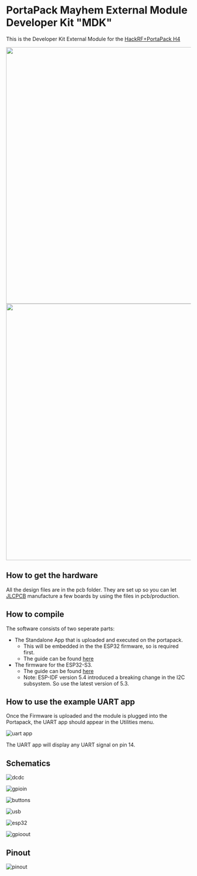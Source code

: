 # PortaPack Mayhem External Module Developer Kit "MDK"
This is the Developer Kit External Module for the [HackRF+PortaPack H4](https://github.com/portapack-mayhem/mayhem-firmware)

<img src="./docs/mdk.jpg" width="700">

<img src="./docs/pcb.jpg" width="700">


## How to get the hardware
All the design files are in the pcb folder. They are set up so you can let [JLCPCB](https://jlcpcb.com/) manufacture a few boards by using the files in pcb/production.


## How to compile
The software consists of two seperate parts:
- The Standalone App that is uploaded and executed on the portapack.
  - This will be embedded in the the ESP32 firmware, so is required first.
  - The guide can be found [here](src/uart/Readme.md)
- The firmware for the ESP32-S3.
  - The guide can be found [here](src/portapack-external-module/README.md) 
  - Note: ESP-IDF version 5.4 introduced a breaking change in the I2C subsystem. So use the latest version of 5.3.

## How to use the example UART app
Once the Firmware is uploaded and the module is plugged into the Portapack, the UART app should appear in the Utilities menu.

![uart app](./docs/uart.png)

The UART app will display any UART signal on pin 14.

## Schematics
![dcdc](./docs/dcdc.png)

![gpioin](./docs/gpioin.png)

![buttons](./docs/buttons.png)

![usb](./docs/usb.png)

![esp32](./docs/esp32.png)

![gpioout](./docs/gpioout.png)


## Pinout
![pinout](./docs/H4MPinout.png)
